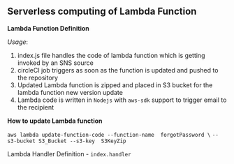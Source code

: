 ## Serverless computing of Lambda Function

**Lambda Function Definition**

_Usage_: 
1. index.js file handles the code of lambda function which is getting invoked by an SNS source
2. circleCI job triggers as soon as the function is updated and pushed to the repository
3. Updated Lambda function is zipped and placed in S3 bucket for the lambda function new version update
4. Lambda code is written in `Nodejs` with `aws-sdk` support to trigger email to the recipient 

**How to update Lambda function**

`aws lambda update-function-code --function-name  forgotPassword \`
`--s3-bucket S3_Bucket --s3-key  S3KeyZip`

Lambda Handler Definition - `index.handler`
